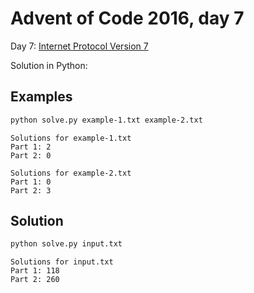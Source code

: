 # Advent of Code 2016, day 7

Day 7: [Internet Protocol Version 7](https://adventofcode.com/2016/day/7)

Solution in Python:


## Examples

```bash
python solve.py example-1.txt example-2.txt
```

```
Solutions for example-1.txt
Part 1: 2
Part 2: 0

Solutions for example-2.txt
Part 1: 0
Part 2: 3
```

## Solution

```bash
python solve.py input.txt
```

```
Solutions for input.txt
Part 1: 118
Part 2: 260
```
